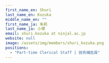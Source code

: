 ```yaml
---
first_name_en: Shuri
last_name_en: Kozuka
middle_name_en: ""
first_name_ja: 朱莉
last_name_ja: 小塚
email: shuri.kozuka at ninjal.ac.jp
website: null
image: /assets/img/members/shuri_kozuka.png
positions: 
  - "Part-time Clerical Staff | 技術補佐員"
---
```

